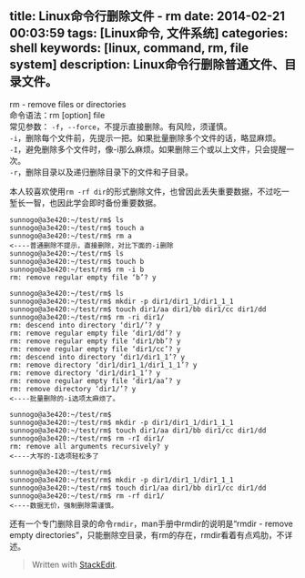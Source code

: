 title: Linux命令行删除文件 - rm
date: 2014-02-21 00:03:59
tags: [Linux命令, 文件系统]
categories: shell
keywords: [linux, command, rm, file system]
description: Linux命令行删除普通文件、目录文件。
---

rm - remove files or directories  
命令语法：rm [option] file  
常见参数：
`-f`，`--force`，不提示直接删除。有风险，须谨慎。  
`-i`，删除每个文件前，先提示一把。如果批量删除多个文件的话，略显麻烦。  
`-I`，避免删除多个文件时，像-i那么麻烦。如果删除三个或以上文件，只会提醒一次。  
`-r`，删除目录以及递归删除目录下的文件和子目录。

本人较喜欢使用`rm -rf dir`的形式删除文件，也曾因此丢失重要数据，不过吃一堑长一智，也因此学会即时备份重要数据。

<!--more-->

```
sunnogo@a3e420:~/test/rm$ ls
sunnogo@a3e420:~/test/rm$ touch a
sunnogo@a3e420:~/test/rm$ rm a
<----普通删除不提示，直接删除，对比下面的-i删除
sunnogo@a3e420:~/test/rm$ ls
sunnogo@a3e420:~/test/rm$ touch b
sunnogo@a3e420:~/test/rm$ rm -i b
rm: remove regular empty file ‘b’? y

sunnogo@a3e420:~/test/rm$ ls
sunnogo@a3e420:~/test/rm$ mkdir -p dir1/dir1_1/dir1_1_1
sunnogo@a3e420:~/test/rm$ touch dir1/aa dir1/bb dir1/cc dir1/dd
sunnogo@a3e420:~/test/rm$ rm -ri dir1/
rm: descend into directory ‘dir1/’? y
rm: remove regular empty file ‘dir1/dd’? y
rm: remove regular empty file ‘dir1/bb’? y
rm: remove regular empty file ‘dir1/cc’? y
rm: descend into directory ‘dir1/dir1_1’? y
rm: remove directory ‘dir1/dir1_1/dir1_1_1’? y
rm: remove directory ‘dir1/dir1_1’? y
rm: remove regular empty file ‘dir1/aa’? y
rm: remove directory ‘dir1/’? y
<----批量删除的-i选项太麻烦了。

sunnogo@a3e420:~/test/rm$ 
sunnogo@a3e420:~/test/rm$ mkdir -p dir1/dir1_1/dir1_1_1
sunnogo@a3e420:~/test/rm$ touch dir1/aa dir1/bb dir1/cc dir1/dd
sunnogo@a3e420:~/test/rm$ rm -rI dir1/
rm: remove all arguments recursively? y
<----大写的-I选项轻松多了

sunnogo@a3e420:~/test/rm$ 
sunnogo@a3e420:~/test/rm$ mkdir -p dir1/dir1_1/dir1_1_1
sunnogo@a3e420:~/test/rm$ touch dir1/aa dir1/bb dir1/cc dir1/dd
sunnogo@a3e420:~/test/rm$ rm -rf dir1/
<----数据无价，强制删除需谨慎。
```

还有一个专门删除目录的命令`rmdir`，man手册中rmdir的说明是“rmdir - remove empty directories”，只能删除空目录，有rm的存在，rmdir看着有点鸡肋，不详述。

> Written with [StackEdit](https://stackedit.io/).
